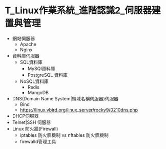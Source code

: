 # T_Linux作業系統_進階認識2_伺服器建置與管理
- 網站伺服器
  - Apache
  - Nginx 
- 資料庫伺服器
  - SQL資料庫
    - MySQl資料庫
    - PostgreSQL 資料庫
  - NoSQL資料庫
    - Redis
    - MangoDB   
- DNS(Domain Name System|領域名稱伺服器)伺服器
  - Bind
  - https://linux.vbird.org/linux_server/rocky9/0210dns.php
- DHCP伺服器
- Telnet|SSH 伺服器
- Linux 防火牆(Firewall)
  - iptables 防火牆機制 vs nftables 防火牆機制
  - firewalld管理工具 
